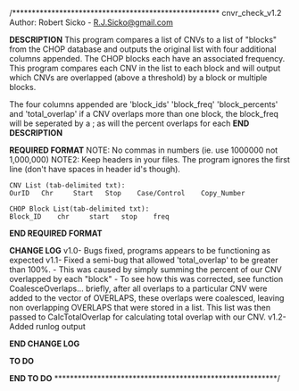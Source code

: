 /*****************************************************
cnvr_check_v1.2
Author: Robert Sicko - R.J.Sicko@gmail.com

****DESCRIPTION****
This program compares a list of CNVs to a list of "blocks" from the CHOP
database and outputs the original list with four additional columns appended.
The CHOP blocks each have an associated frequency. This program compares each 
CNV in the list to each block and will output which CNVs are overlapped
(above a threshold) by a block or multiple blocks.

The four columns appended are 'block_ids' 'block_freq' 'block_percents' and 'total_overlap'
if a CNV overlaps more than one block, the block_freq will be seperated
by a ; as will the percent overlaps for each
****END DESCRIPTION****

****REQUIRED FORMAT****
	NOTE: No commas in numbers (ie. use 1000000 not 1,000,000)
	NOTE2: Keep headers in your files. The program ignores the first line (don't have spaces in header id's though).
	
	CNV List (tab-delimited txt):
	OurID	Chr		Start	Stop	Case/Control	Copy_Number
	
	CHOP Block List(tab-delimited txt):
	Block_ID	chr		start	stop	freq
	
****END REQUIRED FORMAT****

****CHANGE LOG****
v1.0- Bugs fixed, programs appears to be functioning as expected
v1.1- Fixed a semi-bug that allowed 'total_overlap' to be greater than 100%.
	- This was caused by simply summing the percent of our CNV overlapped by each "block"
	- To see how this was corrected, see function CoalesceOverlaps... briefly, after all overlaps
	  to a particular CNV were added to the vector of OVERLAPS, these overlaps were coalesced,
	  leaving non overlapping OVERLAPS that were stored in a list. This list was then passed
	  to CalcTotalOverlap for calculating total overlap with our CNV.
v1.2- Added runlog output		  

****END CHANGE LOG****

****TO DO****
	
****END TO DO****
*********************************************************/

